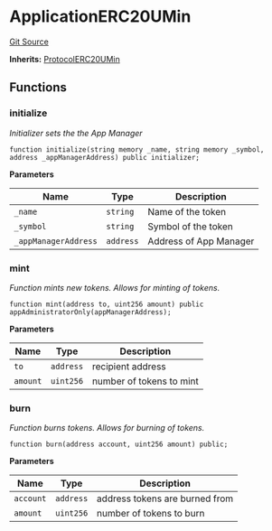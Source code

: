 # ApplicationERC20UMin
[Git Source](https://github.com/thrackle-io/forte-rules-engine/blob/82c852aae835019a12c3223cb7eabe7f59f19e1a/src/example/ERC20/upgradeable/ApplicationERC20UMin.sol)

**Inherits:**
[ProtocolERC20UMin](/src/client/token/ERC20/upgradeable/ProtocolERC20UMin.sol/contract.ProtocolERC20UMin.md)


## Functions
### initialize

*Initializer sets the the App Manager*


```solidity
function initialize(string memory _name, string memory _symbol, address _appManagerAddress) public initializer;
```
**Parameters**

|Name|Type|Description|
|----|----|-----------|
|`_name`|`string`|Name of the token|
|`_symbol`|`string`|Symbol of the token|
|`_appManagerAddress`|`address`|Address of App Manager|


### mint

*Function mints new tokens. Allows for minting of tokens.*


```solidity
function mint(address to, uint256 amount) public appAdministratorOnly(appManagerAddress);
```
**Parameters**

|Name|Type|Description|
|----|----|-----------|
|`to`|`address`|recipient address|
|`amount`|`uint256`|number of tokens to mint|


### burn

*Function burns tokens. Allows for burning of tokens.*


```solidity
function burn(address account, uint256 amount) public;
```
**Parameters**

|Name|Type|Description|
|----|----|-----------|
|`account`|`address`|address tokens are burned from|
|`amount`|`uint256`|number of tokens to burn|


